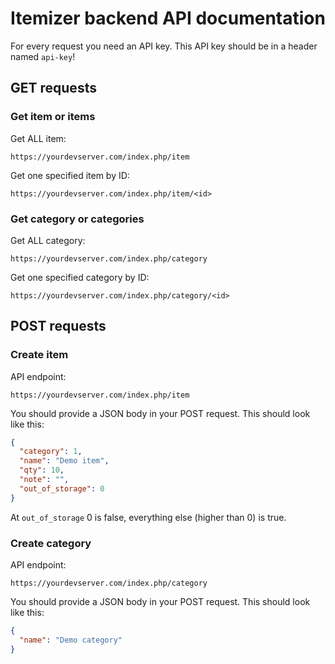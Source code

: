 # Itemizer backend API documentation

For every request you need an API key. This API key should be in a header named `api-key`!

## GET requests

### Get item or items

Get ALL item:
```
https://yourdevserver.com/index.php/item
```

Get one specified item by ID:
```
https://yourdevserver.com/index.php/item/<id>
```

### Get category or categories

Get ALL category:
```
https://yourdevserver.com/index.php/category
```

Get one specified category by ID:
```
https://yourdevserver.com/index.php/category/<id>
```

## POST requests

### Create item

API endpoint:
```
https://yourdevserver.com/index.php/item
```

You should provide a JSON body in your POST request. This should look like this:

```json
{
  "category": 1,
  "name": "Demo item",
  "qty": 10,
  "note": "",
  "out_of_storage": 0
}
```

At `out_of_storage` 0 is false, everything else (higher than 0) is true. 

### Create category

API endpoint:
```
https://yourdevserver.com/index.php/category
```

You should provide a JSON body in your POST request. This should look like this:

```json
{
  "name": "Demo category"
}
```